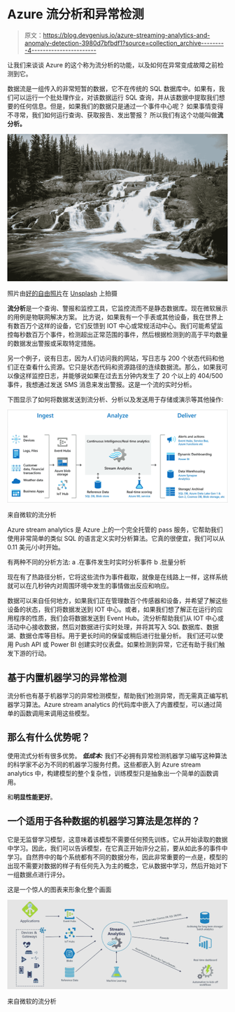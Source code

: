 # Azure 流分析和异常检测

> 原文：<https://blog.devgenius.io/azure-streaming-analytics-and-anomaly-detection-3980d7bfbdf1?source=collection_archive---------4----------------------->

让我们来谈谈 Azure 的这个称为流分析的功能，以及如何在异常变成故障之前检测到它。

数据流是一组传入的非常短暂的数据，它不在传统的 SQL 数据库中。如果有，我们可以运行一个批处理作业，对该数据运行 SQL 查询，并从该数据中提取我们想要的任何信息。但是，如果我们的数据只是通过一个事件中心呢？
如果事情变得不寻常，我们如何运行查询、获取报告、发出警报？
所以我们有这个功能叫做**流分析。**

![](img/b877dabcc1ce51b91c27fbdf8b1dfaa9.png)

照片由[好的自由照片](https://unsplash.com/@goodfreephoto_com?utm_source=medium&utm_medium=referral)在 [Unsplash](https://unsplash.com?utm_source=medium&utm_medium=referral) 上拍摄

**流分析**是一个查询、警报和监控工具，它监控流而不是静态数据库。现在微软展示的用例是物联网解决方案。
比方说，如果我有一个手表或其他设备，我在世界上有数百万个这样的设备，它们反馈到 IOT 中心或常规活动中心。我们可能希望监控每秒数百万个事件，检测超出正常范围的事件，然后根据检测到的高于平均数量的数据发出警报或采取特定措施。

另一个例子，说有日志，因为人们访问我的网站，写日志与 200 个状态代码和他们正在查看什么资源。它只是状态代码和资源路径的连续数据流。那么，如果我可以像这样监控日志，并能够说如果在过去五分钟内发生了 20 个以上的 404/500 事件，我想通过发送 SMS 消息来发出警报。这是一个流的实时分析。

下图显示了如何将数据发送到流分析、分析以及发送用于存储或演示等其他操作:

![](img/1fbb16e35a780d3bb4f098c43774152c.png)

来自微软的流分析

Azure stream analytics 是 Azure 上的一个完全托管的 pass 服务，它帮助我们使用非常简单的类似 SQL 的语言定义实时分析算法。它真的很便宜，我们可以从 0.11 美元/小时开始。

有两种不同的分析方法:
a .在事件发生时实时分析事件
b .批量分析

现在有了热路径分析，它将这些流作为事件截取，就像是在线路上一样，这样系统就可以在几秒钟内对周围环境中发生的事情做出反应和响应。

数据可以来自任何地方，如果我们正在管理数百个传感器和设备，并希望了解这些设备的状态，我们将数据发送到 IOT 中心。或者，如果我们想了解正在运行的应用程序的性质，我们会将数据发送到 Event Hub。流分析帮助我们从 IOT 中心或活动中心接收数据，然后对数据进行实时处理，并将其写入 SQL 数据库、数据湖、数据仓库等目标。用于更长时间的保留或稍后进行批量分析。
我们还可以使用 Push API 或 Power BI 创建实时仪表盘。如果检测到异常，它还有助于我们触发下游的行动。

## 基于内置机器学习的异常检测

流分析也有基于机器学习的异常检测模型，帮助我们检测异常，而无需真正编写机器学习算法。Azure stream analytics 的代码库中嵌入了内置模型，可以通过简单的函数调用来调用这些模型。

## 那么有什么优势呢？

使用流式分析有很多优势。
***低成本:*** 我们不必拥有异常检测机器学习编写这种算法的科学家不必为不同的机器学习服务付费。这些都嵌入到 Azure stream analytics 中，构建模型的整个复杂性，训练模型只是抽象出一个简单的函数调用。

和**明显性能更好**。

## **一个适用于各种数据的机器学习算法是怎样的？**

它是无监督学习模型，这意味着该模型不需要任何预先训练，它从开始读取的数据中学习。因此，我们可以告诉模型，在它真正开始评分之前，要从如此多的事件中学习。自然界中的每个系统都有不同的数据分布，因此非常重要的一点是，模型的出现不需要对数据的样子有任何先入为主的概念，它从数据中学习，然后开始对下一组数据点进行评分。

这是一个惊人的图表来形象化整个画面

![](img/6e5dbb7e4338a53fe490c1a5adaf0dd1.png)

来自微软的流分析